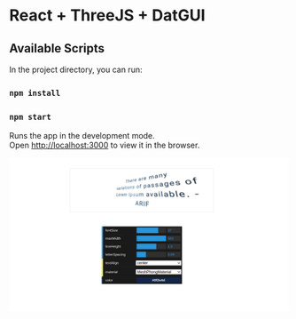 # React + ThreeJS + DatGUI

## Available Scripts

In the project directory, you can run:

### `npm install`

### `npm start`

Runs the app in the development mode.\
Open [http://localhost:3000](http://localhost:3000) to view it in the browser.


![alt text](https://github.com/mrron313/react-threejs-text-gui/blob/master/Screenshot%20from%202021-07-16%2012-17-33.png?raw=true)

